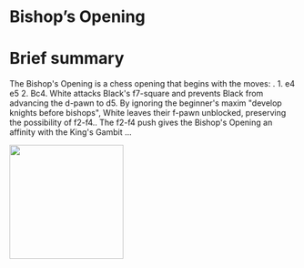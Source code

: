 
Bishop’s Opening
================

# Brief summary


The Bishop's Opening is a chess opening that begins with the moves: . 1. e4 e5 2. Bc4. White attacks Black's f7-square and prevents Black from advancing the d-pawn to d5. By ignoring the beginner's maxim "develop knights before bishops", White leaves their f-pawn unblocked, preserving the possibility of f2-f4.. The f2-f4 push gives the Bishop's Opening an affinity with the King's Gambit ...

<img src="/img/Bishop’s Opening.png" width="200"/>
